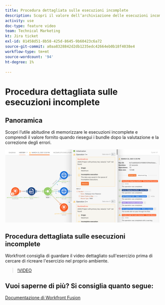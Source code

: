 ```yaml
---
title: Procedura dettagliata sulle esecuzioni incomplete
description: Scopri il valore dell’archiviazione delle esecuzioni incomplete e quindi della riesecuzione dei bundle dopo la valutazione e la correzione degli errori in [!DNL Adobe Workfront Fusion].
activity: use
doc-type: feature video
team: Technical Marketing
kt: Jira ticket
exl-id: 81458d51-8b58-425d-8645-9b60423c6a72
source-git-commit: a0aa8328842d2db1235edc42664eb0b18f4038e4
workflow-type: tm+mt
source-wordcount: '94'
ht-degree: 1%

---
```


# Procedura dettagliata sulle esecuzioni incomplete

## Panoramica

Scopri l’utile abitudine di memorizzare le esecuzioni incomplete e comprendi il valore fornito quando riesegui i bundle dopo la valutazione e la correzione degli errori.

![Immagine di uno scenario con gestione degli errori](assets/troubleshooting-and-error-handling-8.png)

## Procedura dettagliata sulle esecuzioni incomplete

Workfront consiglia di guardare il video dettagliato sull&#39;esercizio prima di cercare di ricreare l&#39;esercizio nel proprio ambiente.

>[!VIDEO](https://video.tv.adobe.com/v/335308/?quality=12)

## Vuoi saperne di più? Si consiglia quanto segue:

[Documentazione di Workfront Fusion](https://experienceleague.adobe.com/docs/workfront/using/adobe-workfront-fusion/workfront-fusion-2.html?lang=en)
